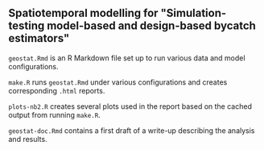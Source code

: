 ## Spatiotemporal modelling for "Simulation-testing model-based and design-based bycatch estimators"

`geostat.Rmd` is an R Markdown file set up to run various data and model configurations.

`make.R` runs `geostat.Rmd` under various configurations and creates corresponding `.html` reports.

`plots-nb2.R` creates several plots used in the report based on the cached output from running `make.R`.

`geostat-doc.Rmd` contains a first draft of a write-up describing the analysis and results.

